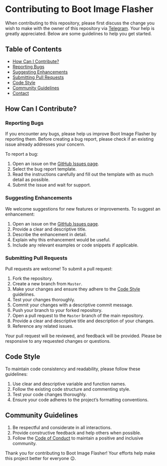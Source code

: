 # Contributing to Boot Image Flasher

When contributing to this repository, please first discuss the change you wish to make with the owner of this repository via [Telegram](https://t.me/PhantomXPain). Your help is greatly appreciated. Below are some guidelines to help you get started.

## Table of Contents
- [How Can I Contribute?](#how-can-i-contribute)
- [Reporting Bugs](#reporting-bugs)
- [Suggesting Enhancements](#suggesting-enhancements)
- [Submitting Pull Requests](#submitting-pull-requests)
- [Code Style](#code-style)
- [Community Guidelines](#community-guidelines)
- [Contact](#contact)

## How Can I Contribute?

### Reporting Bugs

If you encounter any bugs, please help us improve Boot Image Flasher by reporting them. Before creating a bug report, please check if an existing issue already addresses your concern. 

To report a bug:
1. Open an issue on the [GitHub Issues page](https://github.com/gitclone-url/Boot-img-flasher/issues).
2. Select the bug report template.
3. Read the instructions carefully and fill out the template with as much detail as possible.
4. Submit the issue and wait for support.

### Suggesting Enhancements

We welcome suggestions for new features or improvements. To suggest an enhancement:
1. Open an issue on the [GitHub Issues page](https://github.com/gitclone-url/Boot-img-flasher/issues).
2. Provide a clear and descriptive title.
3. Describe the enhancement in detail.
4. Explain why this enhancement would be useful.
5. Include any relevant examples or code snippets if applicable.

### Submitting Pull Requests

Pull requests are welcome! To submit a pull request:
1. Fork the repository.
2. Create a new branch from `Master`.
3. Make your changes and ensure they adhere to the [Code Style](#code-style) guidelines.
4. Test your changes thoroughly.
5. Commit your changes with a descriptive commit message.
6. Push your branch to your forked repository.
7. Open a pull request to the `Master` branch of the main repository.
8. Provide a clear and descriptive title and description of your changes.
9. Reference any related issues.

Your pull request will be reviewed, and feedback will be provided. Please be responsive to any requested changes or questions.

## Code Style

To maintain code consistency and readability, please follow these guidelines:
1. Use clear and descriptive variable and function names.
2. Follow the existing code structure and commenting style.
3. Test your code changes thoroughly.
4. Ensure your code adheres to the project’s formatting conventions.

## Community Guidelines

1. Be respectful and considerate in all interactions.
2. Provide constructive feedback and help others when possible.
3. Follow the [Code of Conduct](CODE_OF_CONDUCT.md) to maintain a positive and inclusive community.

Thank you for contributing to Boot Image Flasher! Your efforts help make this project better for everyone 😉.
